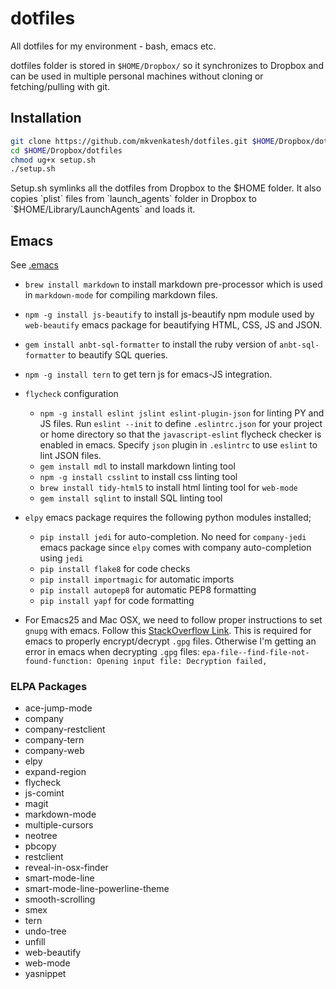 # dotfiles

All dotfiles for my environment - bash, emacs etc.

dotfiles folder is stored in `$HOME/Dropbox/` so it synchronizes to
Dropbox and can be used in multiple personal machines without cloning
or fetching/pulling with git.

## Installation

```bash
git clone https://github.com/mkvenkatesh/dotfiles.git $HOME/Dropbox/dotfiles
cd $HOME/Dropbox/dotfiles
chmod ug+x setup.sh
./setup.sh
```

Setup.sh symlinks all the dotfiles from Dropbox to the $HOME
folder. It also copies `plist` files from `launch_agents` folder in
Dropbox to `$HOME/Library/LaunchAgents` and loads it.

## Emacs

See [.emacs](https://github.com/mkvenkatesh/dotfiles/blob/master/.emacs)

* `brew install markdown` to install markdown pre-processor which is
  used in `markdown-mode` for compiling markdown files.

* `npm -g install js-beautify` to install js-beautify npm module used
  by `web-beautify` emacs package for beautifying HTML, CSS, JS and
  JSON.

* `gem install anbt-sql-formatter` to install the ruby version of
  `anbt-sql-formatter` to beautify SQL queries.

* `npm -g install tern` to get tern js for emacs-JS integration.

* `flycheck` configuration
  * `npm -g install eslint jslint eslint-plugin-json` for linting PY
    and JS files. Run `eslint --init` to define `.eslintrc.json` for
    your project or home directory so that the `javascript-eslint`
    flycheck checker is enabled in emacs. Specify `json` plugin in
    `.eslintrc` to use `eslint` to lint JSON files.
  * `gem install mdl` to install markdown linting tool
  * `npm -g install csslint` to install css linting tool
  * `brew install tidy-html5` to install html linting tool for `web-mode`
  * `gem install sqlint` to install SQL linting tool

* `elpy` emacs package requires the following python modules installed;
  * `pip install jedi` for auto-completion. No need for `company-jedi`
    emacs package since `elpy` comes with company auto-completion
    using `jedi`
  * `pip install flake8` for code checks
  * `pip install importmagic` for automatic imports
  * `pip install autopep8` for automatic PEP8 formatting
  * `pip install yapf` for code formatting

* For Emacs25 and Mac OSX, we need to follow proper instructions to
  set `gnupg` with emacs. Follow
  this [StackOverflow Link](http://tinyurl.com/z7osezq). This is
  required for emacs to properly encrypt/decrypt `.gpg`
  files. Otherwise I'm getting an error in emacs when decrypting
  `.gpg` files: `epa-file--find-file-not-found-function: Opening input
  file: Decryption failed,`

### ELPA Packages

* ace-jump-mode
* company
* company-restclient
* company-tern
* company-web
* elpy
* expand-region
* flycheck
* js-comint
* magit
* markdown-mode
* multiple-cursors
* neotree
* pbcopy
* restclient
* reveal-in-osx-finder
* smart-mode-line
* smart-mode-line-powerline-theme
* smooth-scrolling
* smex
* tern
* undo-tree
* unfill
* web-beautify
* web-mode
* yasnippet
